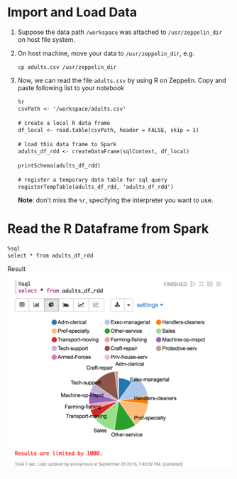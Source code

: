 # Import and Load Data
1. Suppose the data path ```/workspace``` was attached to ```/usr/zeppelin_dir``` on host file system.
1. On host machine, move your data to ```/usr/zeppelin_dir```, e.g.
	```
	cp adults.csv /usr/zeppelin_dir
	```
1. Now, we can read the file ```adults.csv``` by using R on Zeppelin. Copy and paste following list to your notebook
	```
	%r
	csvPath <- '/workspace/adults.csv'

	# create a local R data frame
	df_local <- read.table(csvPath, header = FALSE, skip = 1)

	# load this data frame to Spark
	adults_df_rdd <- createDataFrame(sqlContext, df_local)

	printSchema(adults_df_rdd)

	# register a temporary data table for sql query
	registerTempTable(adults_df_rdd, 'adults_df_rdd')
	```

	**Note**: don't miss the ```%r```, specifying the interpreter you want to use.

# Read the R Dataframe from Spark
```
%sql
select * from adults_df_rdd
```
Result
![sql](images/zeppelin_sql.png "sql")